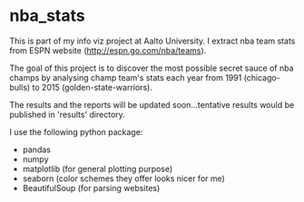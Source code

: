 # nba_stats

This is part of my info viz project at Aalto University. I extract nba team stats
from ESPN website (http://espn.go.com/nba/teams).

The goal of this project is to discover the most possible secret sauce of nba champs by
analysing champ team's stats each year from 1991 (chicago-bulls) to 2015 (golden-state-warriors).

The results and the reports will be updated soon...tentative results would be published in
'results' directory.

I use the following python package:
- pandas
- numpy
- matplotlib (for general plotting purpose)
- seaborn (color schemes they offer looks nicer for me)
- BeautifulSoup (for parsing websites)
